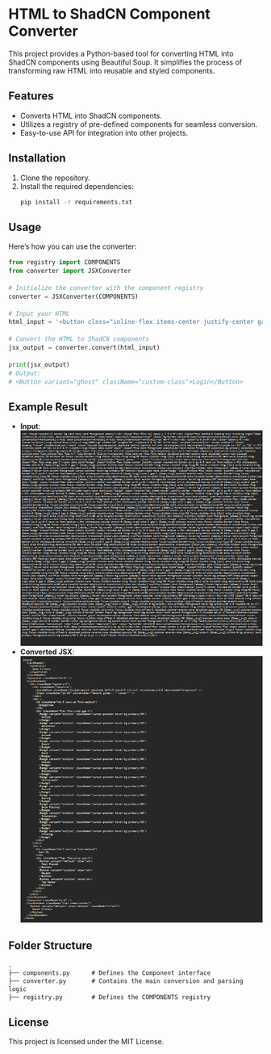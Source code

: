 # HTML to ShadCN Component Converter

This project provides a Python-based tool for converting HTML into ShadCN components using Beautiful Soup. It simplifies the process of transforming raw HTML into reusable and styled components.

## Features

- Converts HTML into ShadCN components.
- Utilizes a registry of pre-defined components for seamless conversion.
- Easy-to-use API for integration into other projects.

## Installation

1. Clone the repository.
2. Install the required dependencies:
   ```bash
   pip install -r requirements.txt
   ```

## Usage

Here’s how you can use the converter:

```python
from registry import COMPONENTS
from converter import JSXConverter

# Initialize the converter with the component registry
converter = JSXConverter(COMPONENTS)

# Input your HTML
html_input = '<button class="inline-flex items-center justify-center gap-2 whitespace-nowrap rounded-md text-sm font-medium ring-offset-background transition-colors focus-visible:outline-none focus-visible:ring-2 focus-visible:ring-ring focus-visible:ring-offset-2 disabled:pointer-events-none disabled:opacity-50 [&amp;_svg]:pointer-events-none [&amp;_svg]:size-4 [&amp;_svg]:shrink-0 hover:bg-accent hover:text-accent-foreground h-10 px-4 py-2 custom-class">Login</button>'

# Convert the HTML to ShadCN components
jsx_output = converter.convert(html_input)

print(jsx_output)
# Output:
# <Button variant="ghost" className="custom-class">Login</Button>
```

## Example Result

- **Input**:
![Input Image](images/input.png)
- **Converted JSX**: 
![Example Result](images/output.png)

## Folder Structure

```
.
├── components.py      # Defines the Component interface
├── converter.py       # Contains the main conversion and parsing logic
├── registry.py        # Defines the COMPONENTS registry
```

## License

This project is licensed under the MIT License.
